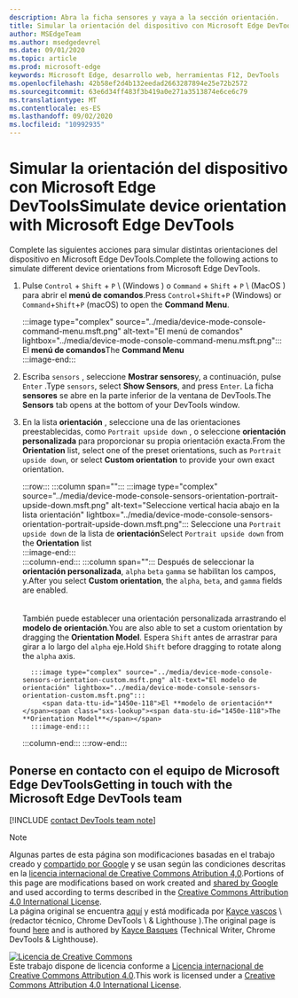 ```yaml
---
description: Abra la ficha sensores y vaya a la sección orientación.
title: Simular la orientación del dispositivo con Microsoft Edge DevTools
author: MSEdgeTeam
ms.author: msedgedevrel
ms.date: 09/01/2020
ms.topic: article
ms.prod: microsoft-edge
keywords: Microsoft Edge, desarrollo web, herramientas F12, DevTools
ms.openlocfilehash: 42b58ef2d4b132eedad2663287894e25e72b2572
ms.sourcegitcommit: 63e6d34ff483f3b419a0e271a3513874e6ce6c79
ms.translationtype: MT
ms.contentlocale: es-ES
ms.lasthandoff: 09/02/2020
ms.locfileid: "10992935"
---
```

<!-- Copyright Kayce Basques 

   Licensed under the Apache License, Version 2.0 (the "License");
   you may not use this file except in compliance with the License.
   You may obtain a copy of the License at

       https://www.apache.org/licenses/LICENSE-2.0

   Unless required by applicable law or agreed to in writing, software
   distributed under the License is distributed on an "AS IS" BASIS,
   WITHOUT WARRANTIES OR CONDITIONS OF ANY KIND, either express or implied.
   See the License for the specific language governing permissions and
   limitations under the License.  -->

# <span data-ttu-id="1450e-104">Simular la orientación del dispositivo con Microsoft Edge DevTools</span><span class="sxs-lookup"><span data-stu-id="1450e-104">Simulate device orientation with Microsoft Edge DevTools</span></span>  

<span data-ttu-id="1450e-105">Complete las siguientes acciones para simular distintas orientaciones del dispositivo en Microsoft Edge DevTools.</span><span class="sxs-lookup"><span data-stu-id="1450e-105">Complete the following actions to simulate different device orientations from Microsoft Edge DevTools.</span></span>  

<!--todo: update device orientation section when available -->  

1.  <span data-ttu-id="1450e-106">Pulse `Control` + `Shift` + `P` \ (Windows \) o `Command` + `Shift` + `P` \ (MacOS \) para abrir el **menú de comandos**.</span><span class="sxs-lookup"><span data-stu-id="1450e-106">Press `Control`+`Shift`+`P` \(Windows\) or `Command`+`Shift`+`P` \(macOS\) to open the **Command Menu**.</span></span>  
    
    :::image type="complex" source="../media/device-mode-console-command-menu.msft.png" alt-text="El menú de comandos" lightbox="../media/device-mode-console-command-menu.msft.png":::
       <span data-ttu-id="1450e-108">El **menú de comandos**</span><span class="sxs-lookup"><span data-stu-id="1450e-108">The **Command Menu**</span></span>  
    :::image-end:::  
    
1.  <span data-ttu-id="1450e-109">Escriba `sensors` , seleccione **Mostrar sensores**y, a continuación, pulse `Enter` .</span><span class="sxs-lookup"><span data-stu-id="1450e-109">Type `sensors`, select **Show Sensors**, and press `Enter`.</span></span>  <span data-ttu-id="1450e-110">La ficha **sensores** se abre en la parte inferior de la ventana de DevTools.</span><span class="sxs-lookup"><span data-stu-id="1450e-110">The **Sensors** tab opens at the bottom of your DevTools window.</span></span>  
1.  <span data-ttu-id="1450e-111">En la lista **orientación** , seleccione una de las orientaciones preestablecidas, como `Portrait upside down` , o seleccione **orientación personalizada** para proporcionar su propia orientación exacta.</span><span class="sxs-lookup"><span data-stu-id="1450e-111">From the **Orientation** list, select one of the preset orientations, such as `Portrait upside down`, or select **Custom orientation** to provide your own exact orientation.</span></span>  
    
    :::row:::
       :::column span="":::
          :::image type="complex" source="../media/device-mode-console-sensors-orientation-portrait-upside-down.msft.png" alt-text="Seleccione vertical hacia abajo en la lista orientación" lightbox="../media/device-mode-console-sensors-orientation-portrait-upside-down.msft.png":::
             <span data-ttu-id="1450e-113">Seleccione una `Portrait upside down` de la lista de **orientación**</span><span class="sxs-lookup"><span data-stu-id="1450e-113">Select `Portrait upside down` from the **Orientation** list</span></span>  
          :::image-end:::  
       :::column-end:::
       :::column span="":::
          <span data-ttu-id="1450e-114">Después de seleccionar la **orientación personalizada**, `alpha` `beta` `gamma` se habilitan los campos, y.</span><span class="sxs-lookup"><span data-stu-id="1450e-114">After you select **Custom orientation**, the `alpha`, `beta`, and `gamma` fields are enabled.</span></span>  
          <!--See [Alpha][alpha], [Beta][beta], and [Gamma][gamma] to understand how each axis works.  -->  
          <!--todo: update links to alpha, beta, and gamma section when available -->  
          <span data-ttu-id="1450e-115">También puede establecer una orientación personalizada arrastrando el **modelo de orientación**.</span><span class="sxs-lookup"><span data-stu-id="1450e-115">You are also able to set a custom orientation by dragging the **Orientation Model**.</span></span>  <span data-ttu-id="1450e-116">Espera `Shift` antes de arrastrar para girar a lo largo del `alpha` eje.</span><span class="sxs-lookup"><span data-stu-id="1450e-116">Hold `Shift` before dragging to rotate along the `alpha` axis.</span></span>  
          
          :::image type="complex" source="../media/device-mode-console-sensors-orientation-custom.msft.png" alt-text="El modelo de orientación" lightbox="../media/device-mode-console-sensors-orientation-custom.msft.png":::
             <span data-ttu-id="1450e-118">El **modelo de orientación**</span><span class="sxs-lookup"><span data-stu-id="1450e-118">The **Orientation Model**</span></span>  
          :::image-end:::  
       :::column-end:::
    :::row-end:::
    
## <span data-ttu-id="1450e-119">Ponerse en contacto con el equipo de Microsoft Edge DevTools</span><span class="sxs-lookup"><span data-stu-id="1450e-119">Getting in touch with the Microsoft Edge DevTools team</span></span>  

[!INCLUDE [contact DevTools team note](../includes/contact-devtools-team-note.md)]  

<!-- links -->  

<!--[WebFundamentasNativeHardwareDeviceOrientationIndex]: /web/fundamentals/native-hardware/device-orientation/index "Device Orientation & Motion"  -->  
<!--[WebFundamentasNativeHardwareDeviceOrientationIndexAlpha]: /web/fundamentals/native-hardware/device-orientation/index#alpha "Alpha - Device Orientation & Motion"  -->  
<!--[WebFundamentasNativeHardwareDeviceOrientationIndexBeta]: /web/fundamentals/native-hardware/device-orientation/index#beta "Beta - Device Orientation & Motion"  -->  
<!--[WebFundamentasNativeHardwareDeviceOrientationIndexGamma]: /web/fundamentals/native-hardware/device-orientation/index#gamma "Gamma - Device Orientation & Motion"  -->  

> [!NOTE]
> <span data-ttu-id="1450e-120">Algunas partes de esta página son modificaciones basadas en el trabajo creado y [compartido por Google][GoogleSitePolicies] y se usan según las condiciones descritas en la [licencia internacional de Creative Commons Atribution 4,0][CCA4IL].</span><span class="sxs-lookup"><span data-stu-id="1450e-120">Portions of this page are modifications based on work created and [shared by Google][GoogleSitePolicies] and used according to terms described in the [Creative Commons Attribution 4.0 International License][CCA4IL].</span></span>  
> <span data-ttu-id="1450e-121">La página original se encuentra [aquí](https://developers.google.com/web/tools/chrome-devtools/device-mode/orientation) y está modificada por [Kayce vascos][KayceBasques] \ (redactor técnico, Chrome DevTools \ & Lighthouse \).</span><span class="sxs-lookup"><span data-stu-id="1450e-121">The original page is found [here](https://developers.google.com/web/tools/chrome-devtools/device-mode/orientation) and is authored by [Kayce Basques][KayceBasques] \(Technical Writer, Chrome DevTools \& Lighthouse\).</span></span>  

[![Licencia de Creative Commons][CCby4Image]][CCA4IL]  
<span data-ttu-id="1450e-123">Este trabajo dispone de licencia conforme a [Licencia internacional de Creative Commons Attribution 4.0][CCA4IL].</span><span class="sxs-lookup"><span data-stu-id="1450e-123">This work is licensed under a [Creative Commons Attribution 4.0 International License][CCA4IL].</span></span>  

[CCA4IL]: https://creativecommons.org/licenses/by/4.0  
[CCby4Image]: https://i.creativecommons.org/l/by/4.0/88x31.png  
[GoogleSitePolicies]: https://developers.google.com/terms/site-policies  
[KayceBasques]: https://developers.google.com/web/resources/contributors/kaycebasques  
